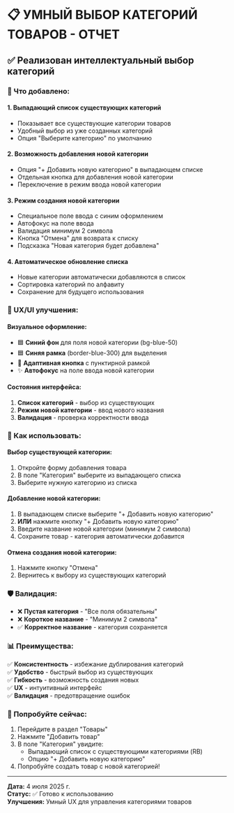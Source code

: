 # 📋 УМНЫЙ ВЫБОР КАТЕГОРИЙ ТОВАРОВ - ОТЧЕТ

## ✅ Реализован интеллектуальный выбор категорий

### 🎯 Что добавлено:

#### 1. **Выпадающий список существующих категорий**
- Показывает все существующие категории товаров
- Удобный выбор из уже созданных категорий
- Опция "Выберите категорию" по умолчанию

#### 2. **Возможность добавления новой категории**
- Опция "+ Добавить новую категорию" в выпадающем списке
- Отдельная кнопка для добавления новой категории
- Переключение в режим ввода новой категории

#### 3. **Режим создания новой категории**
- Специальное поле ввода с синим оформлением
- Автофокус на поле ввода
- Валидация минимум 2 символа
- Кнопка "Отмена" для возврата к списку
- Подсказка "Новая категория будет добавлена"

#### 4. **Автоматическое обновление списка**
- Новые категории автоматически добавляются в список
- Сортировка категорий по алфавиту
- Сохранение для будущего использования

### 🎨 UX/UI улучшения:

#### **Визуальное оформление:**
- 🟦 **Синий фон** для поля новой категории (bg-blue-50)
- 🟦 **Синяя рамка** (border-blue-300) для выделения
- 📱 **Адаптивная кнопка** с пунктирной рамкой
- ✨ **Автофокус** на поле ввода новой категории

#### **Состояния интерфейса:**
1. **Список категорий** - выбор из существующих
2. **Режим новой категории** - ввод нового названия
3. **Валидация** - проверка корректности ввода

### 🔧 Как использовать:

#### **Выбор существующей категории:**
1. Откройте форму добавления товара
2. В поле "Категория" выберите из выпадающего списка
3. Выберите нужную категорию из списка

#### **Добавление новой категории:**
1. В выпадающем списке выберите "+ Добавить новую категорию"
2. **ИЛИ** нажмите кнопку "+ Добавить новую категорию"
3. Введите название новой категории (минимум 2 символа)
4. Сохраните товар - категория автоматически добавится

#### **Отмена создания новой категории:**
1. Нажмите кнопку "Отмена"
2. Вернитесь к выбору из существующих категорий

### 🛡️ Валидация:

- ❌ **Пустая категория** - "Все поля обязательны"
- ❌ **Короткое название** - "Минимум 2 символа"
- ✅ **Корректное название** - категория сохраняется

### 📊 Преимущества:

✅ **Консистентность** - избежание дублирования категорий  
✅ **Удобство** - быстрый выбор из существующих  
✅ **Гибкость** - возможность создания новых  
✅ **UX** - интуитивный интерфейс  
✅ **Валидация** - предотвращение ошибок  

### 🎉 Попробуйте сейчас:

1. Перейдите в раздел "Товары"
2. Нажмите "Добавить товар"
3. В поле "Категория" увидите:
   - Выпадающий список с существующими категориями (RB)
   - Опцию "+ Добавить новую категорию"
4. Попробуйте создать товар с новой категорией!

---

**Дата:** 4 июля 2025 г.  
**Статус:** ✅ Готово к использованию  
**Улучшения:** Умный UX для управления категориями товаров
